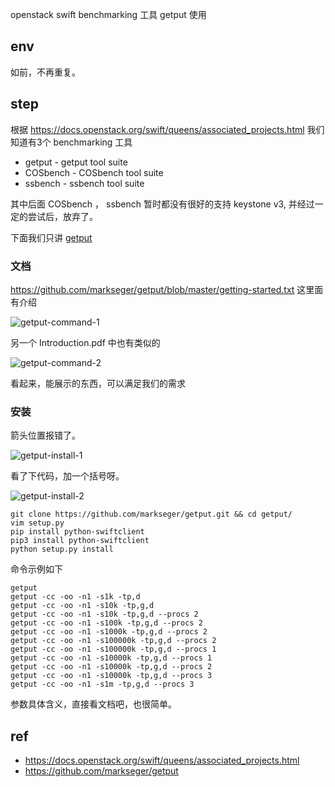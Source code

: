 

openstack swift benchmarking 工具 getput 使用

## env

如前，不再重复。

## step

根据 https://docs.openstack.org/swift/queens/associated_projects.html 我们知道有3个 benchmarking 工具

- getput - getput tool suite
- COSbench - COSbench tool suite
- ssbench - ssbench tool suite

其中后面 COSbench ， ssbench 暂时都没有很好的支持 keystone v3, 并经过一定的尝试后，放弃了。

下面我们只讲 [getput](https://github.com/markseger/getput)

### 文档

https://github.com/markseger/getput/blob/master/getting-started.txt   这里面有介绍

![getput-command-1](https://res.cloudinary.com/dmtixvmgt/image/upload/v1550741954/getput-command-1_kizm2m.png)

另一个 Introduction.pdf 中也有类似的

![getput-command-2](https://res.cloudinary.com/dmtixvmgt/image/upload/v1550741954/getput-command-2_dpdcig.png)

看起来，能展示的东西，可以满足我们的需求

### 安装


箭头位置报错了。

![getput-install-1](https://res.cloudinary.com/dmtixvmgt/image/upload/v1550741954/getput-install-1_spvqba.png)

看了下代码，加一个括号呀。

![getput-install-2](https://res.cloudinary.com/dmtixvmgt/image/upload/v1550741955/getput-install-2_tkvjre.png)

```
git clone https://github.com/markseger/getput.git && cd getput/
vim setup.py 
pip install python-swiftclient
pip3 install python-swiftclient
python setup.py install
```

命令示例如下

```
getput
getput -cc -oo -n1 -s1k -tp,d
getput -cc -oo -n1 -s10k -tp,g,d
getput -cc -oo -n1 -s10k -tp,g,d --procs 2
getput -cc -oo -n1 -s100k -tp,g,d --procs 2
getput -cc -oo -n1 -s1000k -tp,g,d --procs 2
getput -cc -oo -n1 -s100000k -tp,g,d --procs 2
getput -cc -oo -n1 -s100000k -tp,g,d --procs 1
getput -cc -oo -n1 -s10000k -tp,g,d --procs 1
getput -cc -oo -n1 -s10000k -tp,g,d --procs 2
getput -cc -oo -n1 -s10000k -tp,g,d --procs 3
getput -cc -oo -n1 -s1m -tp,g,d --procs 3
```

参数具体含义，直接看文档吧，也很简单。

## ref
- https://docs.openstack.org/swift/queens/associated_projects.html
- https://github.com/markseger/getput

